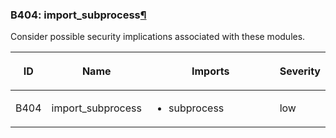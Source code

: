 ### B404: import\_subprocess<a href="#b404-import-subprocess" class="headerlink" title="Permalink to this headline">¶</a>

Consider possible security implications associated with these modules.

<table class="docutils align-default">
<colgroup>
<col style="width: 8%" />
<col style="width: 28%" />
<col style="width: 49%" />
<col style="width: 15%" />
</colgroup>
<thead>
<tr class="header row-odd">
<th class="head"><p>ID</p></th>
<th class="head"><p>Name</p></th>
<th class="head"><p>Imports</p></th>
<th class="head"><p>Severity</p></th>
</tr>
</thead>
<tbody>
<tr class="odd row-even">
<td><p>B404</p></td>
<td><p>import_subprocess</p></td>
<td><ul>
<li><p>subprocess</p></li>
</ul></td>
<td><p>low</p></td>
</tr>
</tbody>
</table>
